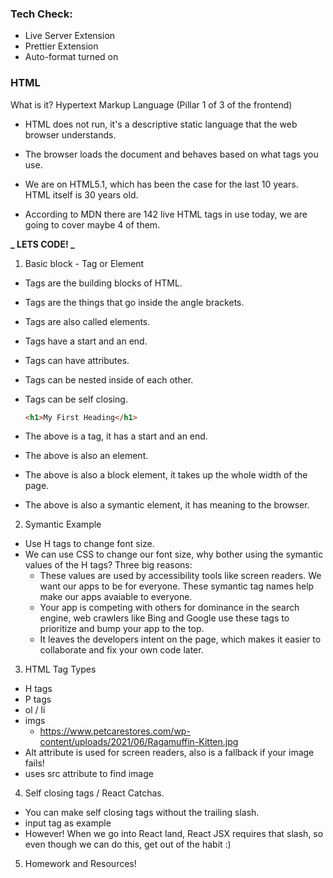 ### Tech Check:

- Live Server Extension
- Prettier Extension
- Auto-format turned on

### HTML

What is it? Hypertext Markup Language
(Pillar 1 of 3 of the frontend)

- HTML does not run, it's a descriptive static language that the web browser understands.

- The browser loads the document and behaves based on what tags you use.

- We are on HTML5.1, which has been the case for the last 10 years. HTML itself is 30 years old.

- According to MDN there are 142 live HTML tags in use today, we are going to cover maybe 4 of them.

**_ LETS CODE! _**

1. Basic block - Tag or Element

- Tags are the building blocks of HTML.
- Tags are the things that go inside the angle brackets.
- Tags are also called elements.
- Tags have a start and an end.
- Tags can have attributes.
- Tags can be nested inside of each other.
- Tags can be self closing.

  ```html
  <h1>My First Heading</h1>
  ```

- The above is a tag, it has a start and an end.
- The above is also an element.
- The above is also a block element, it takes up the whole width of the page.
- The above is also a symantic element, it has meaning to the browser.

2. Symantic Example

- Use H tags to change font size.
- We can use CSS to change our font size, why bother using the symantic values of the H tags? Three big reasons:
  - These values are used by accessibility tools like screen readers. We want our apps to be for everyone. These symantic tag names help make our apps avaiable to everyone.
  - Your app is competing with others for dominance in the search engine, web crawlers like Bing and Google use these tags to prioritize and bump your app to the top.
  - It leaves the developers intent on the page, which makes it easier to collaborate and fix your own code later.

3. HTML Tag Types

- H tags
- P tags
- ol / li
- imgs
  - https://www.petcarestores.com/wp-content/uploads/2021/06/Ragamuffin-Kitten.jpg
- Alt attribute is used for screen readers, also is a fallback if your image fails!
- uses src attribute to find image

4. Self closing tags / React Catchas.

- You can make self closing tags without the trailing slash.
- input tag as example
- However! When we go into React land, React JSX requires that slash, so even though we can do this, get out of the habit :)

5. Homework and Resources!
